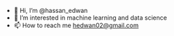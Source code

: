 - 👋 Hi, I’m @hassan_edwan
- 👀 I’m interested in machine learning and data science
- 📫 How to reach me hedwan02@gmail.com

<!---
hassan-edwan/hassan-edwan is a ✨ special ✨ repository because its `README.md` (this file) appears on your GitHub profile.
You can click the Preview link to take a look at your changes.
--->
